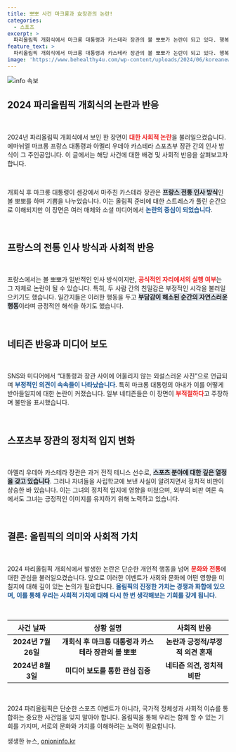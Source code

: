 ```yaml
---
title: 뽀뽀 사건 마크롱과 女장관의 논란!
categories:
  - 스포츠
excerpt: >
  파리올림픽 개회식에서 마크롱 대통령과 카스테라 장관의 볼 뽀뽀가 논란이 되고 있다. 행복감에 젖은 두 사람의 모습이 소셜미디어를 달구며, 부정적인 반응이 쏟아졌다. 정치적 긴장감과 개인적 친밀함의 경계가 모호해진 순간!
feature_text: >
  파리올림픽 개회식에서 마크롱 대통령과 카스테라 장관의 볼 뽀뽀가 논란이 되고 있다. 행복감에 젖은 두 사람의 모습이 소셜미디어를 달구며, 부정적인 반응이 쏟아졌다. 정치적 긴장감과 개인적 친밀함의 경계가 모호해진 순간!
image: 'https://www.behealthy4u.com/wp-content/uploads/2024/06/koreanews.jpg'
---
```


<p><img src="https://www.behealthy4u.com/wp-content/uploads/2024/06/koreanews.jpg" alt="info 속보" /></p>

<h2 data-ke-size="size26">2024 파리올림픽 개회식의 논란과 반응</h2>

<p data-ke-size="size16">&nbsp;</p>

<p>2024년 파리올림픽 개회식에서 보인 한 장면이 <b><span style="color: #ee2323;">대한 사회적 논란</span></b>을 불러일으켰습니다. 에마뉘엘 마크롱 프랑스 대통령과 아멜리 우데아 카스테라 스포츠부 장관 간의 인사 방식이 그 주인공입니다. 이 글에서는 해당 사건에 대한 배경 및 사회적 반응을 살펴보고자 합니다.</p>

<p data-ke-size="size16">&nbsp;</p>

<p>개회식 후 마크롱 대통령이 센강에서 마주친 카스테라 장관은 <b><span style="background-color: #21538527;">프랑스 전통 인사 방식</span></b>인 볼 뽀뽀를 하며 기쁨을 나누었습니다. 이는 올림픽 준비에 대한 스트레스가 풀린 순간으로 이해되지만 이 장면은 여러 매체와 소셜 미디어에서 <b><span style="color: #1a5490;">논란의 중심이 되었습니다</span></b>.</p>

<p data-ke-size="size16">&nbsp;</p>

<h2 data-ke-size="size26">프랑스의 전통 인사 방식과 사회적 반응</h2>

<p data-ke-size="size16">&nbsp;</p>

<p>프랑스에서는 볼 뽀뽀가 일반적인 인사 방식이지만, <b><span style="color: #ee2323;">공식적인 자리에서의 실행 여부</span></b>는 그 자체로 논란이 될 수 있습니다. 특히, 두 사람 간의 친밀감은 부정적인 시각을 불러일으키기도 했습니다. 일간지들은 이러한 행동을 두고 <b><span style="background-color: #21538527;">부담감이 해소된 순간의 자연스러운 행동</span></b>이라며 긍정적인 해석을 하기도 했습니다.</p>

<p data-ke-size="size16">&nbsp;</p>

<h2 data-ke-size="size26">네티즌 반응과 미디어 보도</h2>

<p data-ke-size="size16">&nbsp;</p>

<p>SNS와 미디어에서 “대통령과 장관 사이에 어울리지 않는 외설스러운 사진”으로 언급되며 <b><span style="color: #1a5490;">부정적인 의견이 속속들이 나타났습니다</span></b>. 특히 마크롱 대통령의 아내가 이를 어떻게 받아들일지에 대한 논란이 커졌습니다. 일부 네티즌들은 이 장면이 <b><span style="color: #ee2323;">부적절하다</span></b>고 주장하며 불만을 표시했습니다.</p>

<p data-ke-size="size16">&nbsp;</p>

<h2 data-ke-size="size26">스포츠부 장관의 정치적 입지 변화</h2>

<p data-ke-size="size16">&nbsp;</p>

<p>아멜리 우데아 카스테라 장관은 과거 전직 테니스 선수로, <b><span style="background-color: #21538527;">스포츠 분야에 대한 깊은 열정을 갖고 있습니다</span></b>. 그러나 자녀들을 사립학교에 보낸 사실이 알려지면서 정치적 비판이 상승한 바 있습니다. 이는 그녀의 정치적 입지에 영향을 미쳤으며, 외부의 비판 여론 속에서도 그녀는 긍정적인 이미지를 유지하기 위해 노력하고 있습니다.</p>

<p data-ke-size="size16">&nbsp;</p>

<h2 data-ke-size="size26">결론: 올림픽의 의미와 사회적 가치</h2>

<p data-ke-size="size16">&nbsp;</p>

<p>2024 파리올림픽 개회식에서 발생한 논란은 단순한 개인적 행동을 넘어 <b><span style="color: #ee2323;">문화와 전통</span></b>에 대한 관심을 불러일으켰습니다. 앞으로 이러한 이벤트가 사회와 문화에 어떤 영향을 미칠지에 대해 깊이 있는 논의가 필요합니다. <b><span style="color: #1a5490;">올림픽의 진정한 가치는 경쟁과 화합에 있으며, 이를 통해 우리는 사회적 가치에 대해 다시 한 번 생각해보는 기회를 갖게 됩니다</span></b>.</p>

<p data-ke-size="size16">&nbsp;</p>

<table style="width: 100%; border-collapse: collapse;">
    <thead>
        <tr>
            <th style="text-align: center;"><b>사건 날짜</b></th>
            <th style="text-align: center;"><b>상황 설명</b></th>
            <th style="text-align: center;"><b>사회적 반응</b></th>
        </tr>
    </thead>
    <tbody>
        <tr>
            <td style="text-align: center; height: 17px;"><b>2024년 7월 26일</b></td>
            <td style="text-align: center; height: 17px;"><b>개회식 후 마크롱 대통령과 카스테라 장관의 볼 뽀뽀</b></td>
            <td style="text-align: center; height: 17px;"><b>논란과 긍정적/부정적 의견 혼재</b></td>
        </tr>
        <tr>
            <td style="text-align: center; height: 17px;"><b>2024년 8월 3일</b></td>
            <td style="text-align: center; height: 17px;"><b>미디어 보도를 통한 관심 집중</b></td>
            <td style="text-align: center; height: 17px;"><b>네티즌 의견, 정치적 비판</b></td>
        </tr>
    </tbody>
</table>

<p data-ke-size="size16">&nbsp;</p>

<p>2024 파리올림픽은 단순한 스포츠 이벤트가 아니라, 국가적 정체성과 사회적 이슈를 통합하는 중요한 사건임을 잊지 말아야 합니다. 올림픽을 통해 우리는 함께 할 수 있는 기회를 가지며, 서로의 문화와 가치를 이해하려는 노력이 필요합니다.</p>
생생한 뉴스, <a href="https://onioninfo.kr" rel="dofollow">onioninfo.kr</a>


